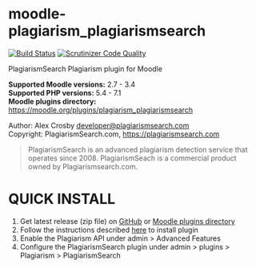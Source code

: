 # moodle-plagiarism_plagiarismsearch  

[![Build Status](https://api.travis-ci.org/plagiarismsearch/moodle-plagiarism_plagiarismsearch.svg?branch=master)](https://travis-ci.org/plagiarismsearch/moodle-plagiarism_plagiarismsearch)
[![Scrutinizer Code Quality](https://scrutinizer-ci.com/g/plagiarismsearch/moodle-plagiarism_plagiarismsearch/badges/quality-score.png?b=master)](https://scrutinizer-ci.com/g/plagiarismsearch/moodle-plagiarism_plagiarismsearch/?branch=master)

PlagiarismSearch Plagiarism plugin for Moodle

**Supported Moodle versions:** 2.7 - 3.4  
**Supported PHP versions:** 5.4 - 7.1  
**Moodle plugins directory:** https://moodle.org/plugins/plagiarism_plagiarismsearch

Author: Alex Crosby <developer@plagiarismsearch.com>  
Copyright: PlagiarismSearch.com, https://plagiarismsearch.com  

 > PlagiarismSearch is an advanced plagiarism detection service that operates since 2008. 
PlagiarismSeach is a commercial product owned by Plagiarismsearch.com.


QUICK INSTALL  
==============  

1. Get latest release (zip file) on [GitHub](https://github.com/plagiarismsearch/moodle-plagiarism_plagiarismsearch/releases) or [Moodle plugins directory](https://moodle.org/plugins/plagiarism_plagiarismsearch)
2. Follow the instructions described [here](https://docs.moodle.org/31/en/Installing_plugins#Installing_via_uploaded_ZIP_file) to install plugin
3. Enable the Plagiarism API under admin > Advanced Features  
4. Configure the PlagiarismSearch plugin under admin > plugins > Plagiarism > PlagiarismSearch  
